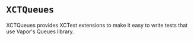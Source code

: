 # ``XCTQueues``

XCTQueues provides XCTest extensions to make it easy to write tests that use Vapor's Queues library.